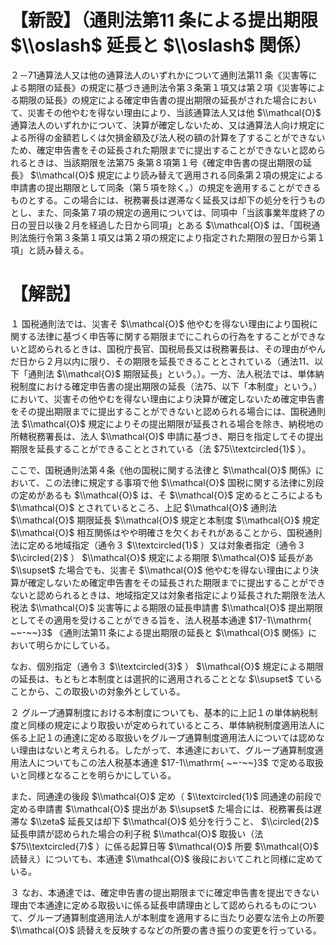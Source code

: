 # 【新設】（通則法第11 条による提出期限 $\\oslash$ 延長と $\\oslash$ 関係）

２－71通算法人又は他の通算法人のいずれかについて通則法第11 条《災害等による期限の延長》の規定に基づき通則法令第３条第１項又は第２項《災害等による期限の延長》の規定による確定申告書の提出期限の延長がされた場合において、災害その他やむを得ない理由により、当該通算法人又は他 $\\mathcal{O}$ 通算法人のいずれかについて、決算が確定しないため、又は通算法人向け規定による所得の金額若しくは欠損金額及び法人税の額の計算を了することができないため、確定申告書をその延長された期限までに提出することができないと認められるときは、当該期限を法第75 条第８項第１号《確定申告書の提出期限の延長》 $\\mathcal{O}$ 規定により読み替えて適用される同条第２項の規定による申請書の提出期限として同条（第５項を除く。）の規定を適用することができるものとする。この場合には、税務署長は遅滞なく延長又は却下の処分を行うものとし、また、同条第７項の規定の適用については、同項中「当該事業年度終了の日の翌日以後２月を経過した日から同項」とある $\\mathcal{O}$ は、「国税通則法施行令第３条第１項又は第２項の規定により指定された期限の翌日から第１項」と読み替える。

# 【解説】

１ 国税通則法では、災害そ $\\mathcal{O}$ 他やむを得ない理由により国税に関する法律に基づく申告等に関する期限までにこれらの行為をすることができないと認められるときは、国税庁長官、国税局長又は税務署長は、その理由がやんだ日から２月以内に限り、その期限を延長できることとされている（通法11、以下「通則法 $\\mathcal{O}$ 期限延長」という。）。一方、法人税法では、単体納税制度における確定申告書の提出期限の延長（法75、以下「本制度」という。）において、災害その他やむを得ない理由により決算が確定しないため確定申告書をその提出期限までに提出することができないと認められる場合には、国税通則法 $\\mathcal{O}$ 規定によりその提出期限が延長される場合を除き、納税地の所轄税務署長は、法人 $\\mathcal{O}$ 申請に基づき、期日を指定してその提出期限を延長することができることとされている（法 $75\\textcircled{1}$ ）。

ここで、国税通則法第４条《他の国税に関する法律と $\\mathcal{O}$ 関係》において、この法律に規定する事項で他 $\\mathcal{O}$ 国税に関する法律に別段の定めがあるも $\\mathcal{O}$ は、そ $\\mathcal{O}$ 定めるところによるも $\\mathcal{O}$ とされているところ、上記 $\\mathcal{O}$ 通則法 $\\mathcal{O}$ 期限延長 $\\mathcal{O}$ 規定と本制度 $\\mathcal{O}$ 規定 $\\mathcal{O}$ 相互関係はやや明確さを欠くおそれがあることから、国税通則法に定める地域指定（通令３ $\\textcircled{1}$ ）又は対象者指定（通令３ $\\circled{2}$ ） $\\mathcal{O}$ 規定による期限 $\\mathcal{O}$ 延長があ $\\supset$ た場合でも、災害そ $\\mathcal{O}$ 他やむを得ない理由により決算が確定しないため確定申告書をその延長された期限までに提出することができないと認められるときは、地域指定又は対象者指定により延長された期限を法人税法 $\\mathcal{O}$ 災害等による期限の延長申請書 $\\mathcal{O}$ 提出期限としてその適用を受けることができる旨を、法人税基本通達 $17-1\\mathrm{ ~~-~~}3$ 《通則法第11 条による提出期限の延長と $\\mathcal{O}$ 関係》において明らかにしている。

なお、個別指定（通令３ $\\textcircled{3}$ ） $\\mathcal{O}$ 規定による期限の延長は、もともと本制度とは選択的に適用されることとな $\\supset$ ていることから、この取扱いの対象外としている。

２ グループ通算制度における本制度についても、基本的に上記１の単体納税制度と同様の規定により取扱いが定められているところ、単体納税制度適用法人に係る上記１の通達に定める取扱いをグループ通算制度適用法人については認めない理由はないと考えられる。したがって、本通達において、グループ通算制度適用法人についてもこの法人税基本通達 $17-1\\mathrm{ ~~-~~}3$ で定める取扱いと同様となることを明らかにしている。

また、同通達の後段 $\\mathcal{O}$ 定め（ $\\textcircled{1}$ 同通達の前段で定める申請書 $\\mathcal{O}$ 提出があ $\\supset$ た場合には、税務署長は遅滞な $\\zeta$ 延長又は却下 $\\mathcal{O}$ 処分を行うこと、 $\\circled{2}$ 延長申請が認められた場合の利子税 $\\mathcal{O}$ 取扱い（法 $75\\textcircled{7}$ ）に係る起算日等 $\\mathcal{O}$ 所要 $\\mathcal{O}$ 読替え）についても、本通達 $\\mathcal{O}$ 後段においてこれと同様に定めている。

３ なお、本通達では、確定申告書の提出期限までに確定申告書を提出できない理由で本通達に定める取扱いに係る延長申請理由として認められるものについて、グループ通算制度適用法人が本制度を適用するに当たり必要な法令上の所要 $\\mathcal{O}$ 読替えを反映するなどの所要の書き振りの変更を行っている。